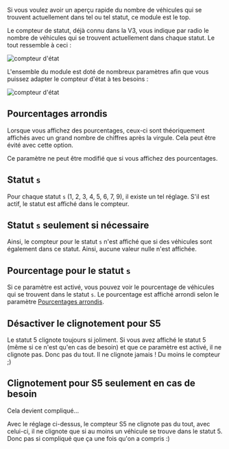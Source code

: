 Si vous voulez avoir un aperçu rapide du nombre de véhicules qui se trouvent actuellement dans tel ou tel statut,
 ce module est le top.

Le compteur de statut, déjà connu dans la V3,
 vous indique par radio le nombre de véhicules qui se trouvent actuellement dans chaque statut.
Le tout ressemble à ceci :

![compteur d'état](./statuscounter.png)

L'ensemble du module est doté de nombreux paramètres afin que vous puissez adapter le compteur d'état à tes besoins :

![compteur d'état](./settings.png)

## Pourcentages arrondis

Lorsque vous affichez des pourcentages, ceux-ci sont théoriquement affichés avec un grand nombre de chiffres après la virgule.
Cela peut être évité avec cette option.

Ce paramètre ne peut être modifié que si vous affichez des pourcentages.

## Statut `s`

Pour chaque statut `s` (1, 2, 3, 4, 5, 6, 7, 9), il existe un tel réglage.
S'il est actif, le statut est affiché dans le compteur.

## Statut `s` seulement si nécessaire

Ainsi, le compteur pour le statut `s` n'est affiché que si des véhicules sont également dans ce statut.
Ainsi, aucune valeur nulle n'est affichée.

## Pourcentage pour le statut `s`

Si ce paramètre est activé, vous pouvez voir le pourcentage de véhicules qui se trouvent dans le statut `s`.
Le pourcentage est affiché arrondi selon le paramètre [Pourcentages arrondis](#pourcentages-arrondis).

## Désactiver le clignotement pour S5

Le statut 5 clignote toujours si joliment.
Si vous avez affiché le statut 5 (même si ce n'est qu'en cas de besoin) et que ce paramètre est activé, il ne clignote pas.
Donc pas du tout.
Il ne clignote jamais !
Du moins le compteur ;)

## Clignotement pour S5 seulement en cas de besoin

Cela devient compliqué...

Avec le réglage ci-dessus, le compteur S5 ne clignote pas du tout, avec celui-ci,
 il ne clignote que si au moins un véhicule se trouve dans le statut 5.
Donc pas si compliqué que ça une fois qu'on a compris :)
